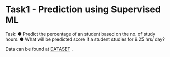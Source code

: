 # Task1 - Prediction using Supervised ML
Task:
●  Predict the percentage of an student based on the no. of study hours.
● What will be predicted score if a student studies for 9.25 hrs/ day?


Data can be found at [DATASET](http://bit.ly/w-data) .
